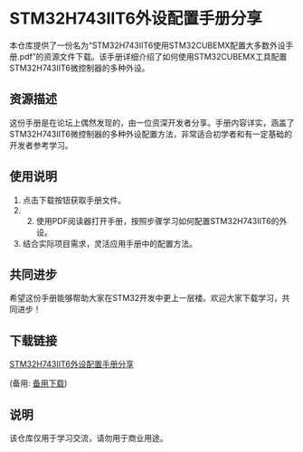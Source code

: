 # STM32H743IIT6外设配置手册分享

本仓库提供了一份名为“STM32H743IIT6使用STM32CUBEMX配置大多数外设手册.pdf”的资源文件下载。该手册详细介绍了如何使用STM32CUBEMX工具配置STM32H743IIT6微控制器的多种外设。

## 资源描述

这份手册是在论坛上偶然发现的，由一位资深开发者分享。手册内容详实，涵盖了STM32H743IIT6微控制器的多种外设配置方法，非常适合初学者和有一定基础的开发者参考学习。

## 使用说明

1. 点击下载按钮获取手册文件。
2. 2. 使用PDF阅读器打开手册，按照步骤学习如何配置STM32H743IIT6的外设。
3. 结合实际项目需求，灵活应用手册中的配置方法。

## 共同进步

希望这份手册能够帮助大家在STM32开发中更上一层楼。欢迎大家下载学习，共同进步！

## 下载链接
[STM32H743IIT6外设配置手册分享](https://pan.quark.cn/s/869af3008174) 

(备用: [备用下载](https://pan.baidu.com/s/1OsR85YbAWHboEMowq1zJWA?pwd=1234))

## 说明

该仓库仅用于学习交流，请勿用于商业用途。
